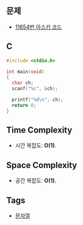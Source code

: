   ## 문제
- [11654번 아스키 코드](https://www.acmicpc.net/problem/11654)

## C
```cpp
#include <stdio.h>

int main(void)
{
  char ch;
  scanf("%c", &ch);

  printf("%d\n", ch);
  return 0;
}
```

## Time Complexity
- 시간 복잡도: <b>O(1)</b>.

## Space Complexity
- 공간 복잡도: <b>O(1)</b>.

## Tags
- [문자열](https://github.com/myoi-oj/baekjoon-oj#string)
